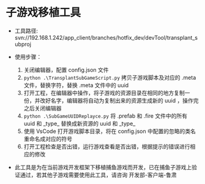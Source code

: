 # 子游戏移植工具

* 工具路径: svn://192.168.1.242/app_client/branches/hotfix_dev/devTool/transplant_subproj

* 使用步骤：
  1. 关闭编辑器，配置 config.json 文件
  2. `python .\TransplantSubGameScript.py` 拷贝子游戏脚本及对应的 .meta 文件，替换字符，替换 .meta 文件中的 uuid
  3. 打开工程，在编辑器中操作，将子游戏的资源目录在相同的地方复制一份，并改好名字，编辑器将自动为复制出来的资源生成新的 uuid ，操作完之后关闭编辑器
  4. `python .\SubGameUUIDReplayce.py` 将 .prefab 和 .fire 文件中的所有 uuid 和 \_type_ 替换成新资源的 uuid 和 \_type_
  5. 使用 VsCode 打开游戏脚本目录，将在 config.json 中配置的忽略的类名重命名成对应的符号
  6. 打开工程检查是否出错，运行游戏查看是否出错，根据提示的错误进行相应的修改


* 此工具是为在当前游戏开发框架下移植捕鱼游戏而开发，已在捕鱼子游戏上验证通过，若其他子游戏需要使用此工具，请咨询 开发部-客户端-鲁肃